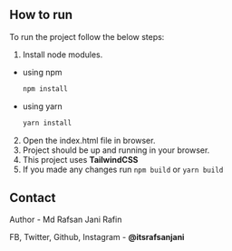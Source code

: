 ## How to run

To run the project follow the below steps:

1. Install node modules.

- using npm
  ```sh
  npm install
  ```
- using yarn
  ```sh
  yarn install
  ```

2. Open the index.html file in browser.
3. Project should be up and running in your browser.
4. This project uses **TailwindCSS**
5. If you made any changes run `npm build` or `yarn build`

<!-- CONTACT -->

## Contact

Author - Md Rafsan Jani Rafin

FB, Twitter, Github, Instagram - **@itsrafsanjani**
